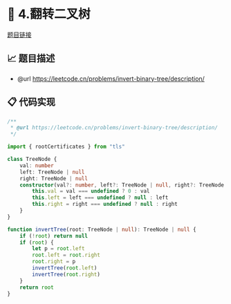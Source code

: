 # 🎪 4.翻转二叉树

[题目链接](https://leetcode.cn/problems/invert-binary-tree/description/)

## 📈 题目描述
* @url https://leetcode.cn/problems/invert-binary-tree/description/

## 📋 代码实现
```typescript
/**
 * @url https://leetcode.cn/problems/invert-binary-tree/description/
 */

import { rootCertificates } from "tls"

class TreeNode {
    val: number
    left: TreeNode | null
    right: TreeNode | null
    constructor(val?: number, left?: TreeNode | null, right?: TreeNode | null) {
        this.val = val === undefined ? 0 : val
        this.left = left === undefined ? null : left
        this.right = right === undefined ? null : right
    }
}

function invertTree(root: TreeNode | null): TreeNode | null {
    if (!root) return null
    if (root) {
        let p = root.left
        root.left = root.right
        root.right = p
        invertTree(root.left)
        invertTree(root.right)
    }
    return root
}

```
